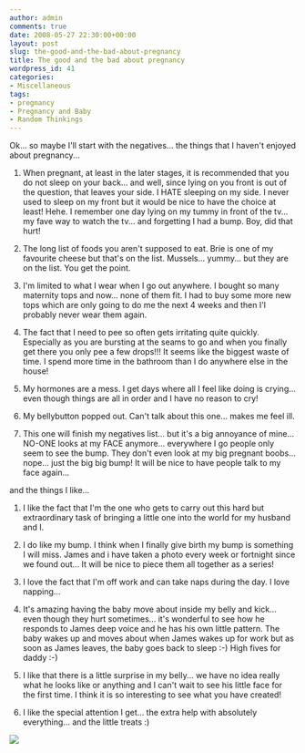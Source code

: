```yaml
---
author: admin
comments: true
date: 2008-05-27 22:30:00+00:00
layout: post
slug: the-good-and-the-bad-about-pregnancy
title: The good and the bad about pregnancy
wordpress_id: 41
categories:
- Miscellaneous
tags:
- pregnancy
- Pregnancy and Baby
- Random Thinkings
---
```


Ok... so maybe I'll start with the negatives... the things that I haven't enjoyed about pregnancy...  


  1. When pregnant, at least in the later stages, it is recommended that you do not sleep on your back... and well, since lying on you front is out of the question, that leaves your side.  I HATE sleeping on my side.  I never used to sleep on my front but it would be nice to have the choice at least! Hehe.  I remember one day lying on my tummy in front of the tv... my fave way to watch the tv... and forgetting I had a bump.  Boy, did that hurt!
  

  2. The long list of foods you aren't supposed to eat.  Brie is one of my favourite cheese but that's on the list.  Mussels... yummy... but they are on the list.  You get the point.
  

  3. I'm limited to what I wear when I go out anywhere.  I bought so many maternity tops and now... none of them fit.  I had to buy some more new tops which are only going to do me the next 4 weeks and then I'l probably never wear them again.
  

  4. The fact that I need to pee so often gets irritating quite quickly.  Especially as you are bursting at the seams to go and when you finally get there you only pee a few drops!!!  It seems like the biggest waste of time.  I spend more time in the bathroom than I do anywhere else in the house!
  

  5. My hormones are a mess.  I get days where all I feel like doing is crying... even though things are all in order and I have no reason to cry!
  

  6. My bellybutton popped out.  Can't talk about this one... makes me feel ill.
  

  7. This one will finish my negatives list... but it's a big annoyance of mine... NO-ONE looks at my FACE anymore... everywhere I go people only seem to see the bump.  They don't even look at my big pregnant boobs... nope... just the big big bump!  It will be nice to have people talk to my face again...

and the things I like...

  1. I like the fact that I'm the one who gets to carry out this hard but extraordinary task of bringing a little one into the world for my husband and I.
  

  2. I do like my bump.  I think when I finally give birth my bump is something I will miss.  James and i have taken a photo every week or fortnight since we found out... It will be nice to piece them all together as a series!
  

  3. I love the fact that I'm off work and can take naps during the day.  I love napping...
  

  4. It's amazing having the baby move about inside my belly and kick... even though they hurt sometimes... it's wonderful to see how he responds to James deep voice and he has his own little pattern.  The baby wakes up and moves about when James wakes up for work but as soon as James leaves, the baby goes back to sleep :-) High fives for daddy :-)
  

  5. I like that there is a little surprise in my belly... we have no idea really what he looks like or anything and I can't wait to see his little face for the first time. I think it is so interesting to see what you have created!
  

  6. I like the special attention I get... the extra help with absolutely everything... and the little treats :)

![](https://blogger.googleusercontent.com/tracker/251139911615938991-7796804855130237085?l=www.outmumbered.com)
